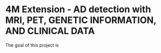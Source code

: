 # 4M Extension - AD detection with MRI, PET, GENETIC INFORMATION, AND CLINICAL DATA

The goal of this project is
